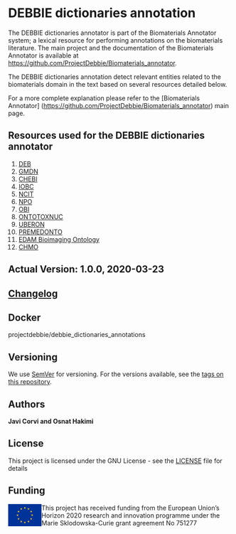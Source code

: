 # DEBBIE dictionaries annotation

The DEBBIE dictionaries annotator is part of the Biomaterials Annotator system; a lexical resource for performing annotations on the biomaterials literature. The main project and the documentation of the Biomaterials Annotator is available at https://github.com/ProjectDebbie/Biomaterials_annotator.

The DEBBIE dictionaries annotation detect relevant entities related to the biomaterials domain in the text based on several resources detailed below.

For a more complete explanation please refer to the [Biomaterials Annotator] (https://github.com/ProjectDebbie/Biomaterials_annotator) main page. 

## Resources used for the DEBBIE dictionaries annotator 

1. [DEB](https://bioportal.bioontology.org/ontologies/DEB)
2. [GMDN](https://www.gmdnagency.org/)
3. [CHEBI](https://bioportal.bioontology.org/ontologies/CHEBI)
4. [IOBC](https://bioportal.bioontology.org/ontologies/IOBC)
5. [NCIT](https://bioportal.bioontology.org/ontologies/NCIT)
6. [NPO](https://bioportal.bioontology.org/ontologies/NPO)
7. [OBI](https://bioportal.bioontology.org/ontologies/OBI)
8. [ONTOTOXNUC](https://bioportal.bioontology.org/ontologies/ONTOTOXNUC)
9. [UBERON](https://bioportal.bioontology.org/ontologies/UBERON)
10. [PREMEDONTO](https://bioportal.bioontology.org/ontologies/PREMEDONTO)
11. [EDAM Bioimaging Ontology](https://bioportal.bioontology.org/ontologies/EDAM-BIOIMAGING)
12. [CHMO](https://bioportal.bioontology.org/ontologies/CHMO)

## Actual Version: 1.0.0, 2020-03-23
## [Changelog](https://github.com/ProjectDebbie/DEBBIE_dictionaries_annotations/blob/main/CHANGELOG) 

## Docker

projectdebbie/debbie_dictionaries_annotations

## Versioning

We use [SemVer](http://semver.org/) for versioning. For the versions available, see the [tags on this repository](https://github.com/ProjectDebbie/DEBBIE_dictionaries_annotations/tags). 

## Authors

**Javi Corvi and Osnat Hakimi** 


## License

This project is licensed under the GNU License - see the [LICENSE](LICENSE) file for details



## Funding
<img align="left" width="75" height="50" src="eu_emblem.png"> This project has received funding from the European Union’s Horizon 2020 research and innovation programme under the Marie Sklodowska-Curie grant agreement No 751277
		
		
